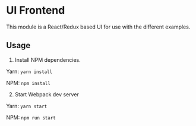 # UI Frontend

This module is a React/Redux based UI for use with the different examples.

## Usage

1. Install NPM dependencies.

Yarn: `yarn install`

NPM: `npm install`

2. Start Webpack dev server

Yarn: `yarn start`

NPM: `npm run start`
